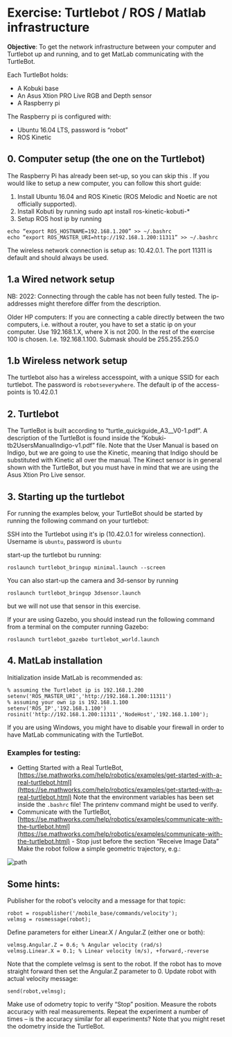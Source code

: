 # Exercise: Turtlebot / ROS / Matlab infrastructure

**Objective**: To get the network infrastructure between your computer and Turtlebot up and running, and to get MatLab communicating with the TurtleBot.

Each TurtleBot holds:
* A Kobuki base
* An Asus Xtion PRO Live RGB and Depth sensor
* A Raspberry pi

The Raspberry pi is configured with:
* Ubuntu 16.04 LTS, password is “robot”
* ROS Kinetic

## 0. Computer setup (the one on the Turtlebot)
The Raspberry Pi has already been set-up, so you can skip this . If you would like to setup a new computer, you can follow this short guide: 
1. Install Ubuntu 16.04 and ROS Kinetic (ROS Melodic and Noetic are not officially supported). 
2. Install Kobuti by running sudo apt install ros-kinetic-kobuti-*
3. Setup ROS host ip by running

```
echo “export ROS_HOSTNAME=192.168.1.200” >> ~/.bashrc
echo “export ROS_MASTER_URI=http://192.168.1.200:11311” >> ~/.bashrc
```

The wireless network connection is setup as: 10.42.0.1. The port 11311 is default and should always be used.

## 1.a Wired network setup
NB: 2022: Connecting through the cable has not been fully tested. The ip-addresses might therefore differ from the description.

Older HP computers:
If you are connecting a cable directly between the two computers, i.e. without a router, you have to set a static ip on your computer. Use 192.168.1.X, where X is not 200. In the rest of the exercise 100 is chosen. I.e. 192.168.1.100. Submask should be 255.255.255.0


## 1.b Wireless network setup
The turtlebot also has a wireless accesspoint, with a unique SSID for each turtlebot. The password is `robotseverywhere`. The default ip of the access-points is 10.42.0.1

## 2. Turtlebot
The TurtleBot is built according to “turtle_quickguide_A3__V0-1.pdf”. A description of the TurtleBot is found inside the “Kobuki-tb2UsersManualIndigo-v1.pdf” file. Note that the User Manual is based on Indigo, but we are going to use the Kinetic, meaning that Indigo should be substituted with Kinetic all over the manual.
The Kinect sensor is in general shown with the TurtleBot, but you must have in mind that we are using the Asus Xtion Pro Live sensor.

## 3. Starting up the turtlebot

For running the examples below, your TurtleBot should be started by running the following command on your turtlebot:

SSH into the Turtlebot using it's ip (10.42.0.1 for wireless connection). Username is `ubuntu`, password is `ubuntu`

start-up the turtlebot bu running:
```
roslaunch turtlebot_bringup minimal.launch --screen
```

You can also start-up the camera and 3d-sensor by running
```
roslaunch turtlebot_bringup 3dsensor.launch
```
but we will not use that sensor in this exercise.

If your are using Gazebo, you should instead run the following command from a terminal on the computer running Gazebo:
```
roslaunch turtlebot_gazebo turtlebot_world.launch
```




## 4. MatLab installation
Initialization inside MatLab is recommended as:
```
% assuming the Turtlebot ip is 192.168.1.200
setenv('ROS_MASTER_URI','http://192.168.1.200:11311')
% assuming your own ip is 192.168.1.100
setenv('ROS_IP','192.168.1.100')
rosinit('http://192.168.1.200:11311','NodeHost','192.168.1.100');
```

If you are using Windows, you might have to disable your firewall in order to have MatLab communicating with the TurtleBot.


### Examples for testing:													
* Getting Started with a Real TurtleBot, [https://se.mathworks.com/help/robotics/examples/get-started-with-a-real-turtlebot.html](https://se.mathworks.com/help/robotics/examples/get-started-with-a-real-turtlebot.html) Note that the environment variables has been set inside the `.bashrc` file! The printenv command might be used to verify.
* Communicate with the TurtleBot,
[https://se.mathworks.com/help/robotics/examples/communicate-with-the-turtlebot.html](https://se.mathworks.com/help/robotics/examples/communicate-with-the-turtlebot.html) - Stop just before the section “Receive Image Data”
Make the robot follow a simple geometric trajectory, e.g.:

![path](path.svg)

## Some hints:
Publisher for the robot's velocity and a message for that topic:
```
robot = rospublisher('/mobile_base/commands/velocity');
velmsg = rosmessage(robot);
```

Define parameters for either Linear.X / Angular.Z (either one or both):
```
velmsg.Angular.Z = 0.6;	% Angular velocity (rad/s)
velmsg.Linear.X = 0.1; % Linear velocity (m/s), +forward,-reverse
```

Note that the complete velmsg is sent to the robot. If the robot has to move straight forward then set the
Angular.Z parameter to 0.
Update robot with actual velocity message:
```
send(robot,velmsg);
```

Make use of odometry topic to verify “Stop” position. Measure the robots accuracy with real
measurements. Repeat the experiment a number of times – is the accuracy similar for all experiments?
Note that you might reset the odometry inside the TurtleBot.



